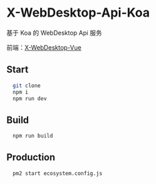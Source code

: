 # X-WebDesktop-Api-Koa

基于 Koa 的 WebDesktop Api 服务

前端：[X-WebDesktop-Vue](https://github.com/OXOYO/X-WebDesktop-Vue)

## Start

```bash
  git clone
  npm i
  npm run dev
```

## Build

```bash
  npm run build
```

## Production

```bash
  pm2 start ecosystem.config.js
```
